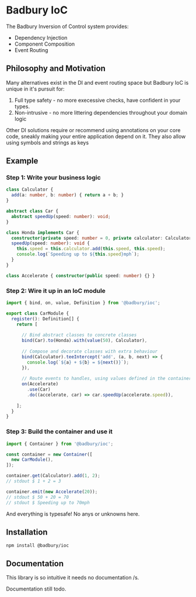 # Badbury IoC

The Badbury Inversion of Control system provides:

- Dependency Injection
- Component Composition
- Event Routing

## Philosophy and Motivation

Many alternatives exist in the DI and event routing space but Badbury IoC is
unique in it's pursuit for:
1. Full type safety - no more execessive checks, have confident in your types.
2. Non-intrusive - no more littering dependencies throughout your domain logic

Other DI solutions require or recommend using annotations on your core code,
sneakly making your entire application depend on it. They also allow using
symbols and strings as keys


## Example

### Step 1: Write your business logic

```typescript
class Calculator {
  add(a: number, b: number) { return a + b; }
}

abstract class Car {
  abstract speedUp(speed: number): void;
}

class Honda implements Car {
  constructor(private speed: number = 0, private calculator: Calculator) {}
  speedUp(speed: number): void {
    this.speed = this.calculator.add(this.speed, this.speed);
    console.log(`Speeding up to ${this.speed}mph`);
  }
}

class Accelerate { constructor(public speed: number) {} }
```

### Step 2: Wire it up in an IoC module
```typescript
import { bind, on, value, Definition } from '@badbury/ioc';

export class CarModule {
  register(): Definition[] {
    return [
    
      // Bind abstract classes to concrete classes
      bind(Car).to(Honda).with(value(50), Calculator),
      
      // Compose and decorate classes with extra behaviour
      bind(Calculator).teeIntercept('add', (a, b, next) => {
        console.log(`${a} + ${b} = ${next()}`);
      }),
      
      // Route events to handles, using values defined in the container
      on(Accelerate)
        .use(Car)
        .do((accelerate, car) => car.speedUp(accelerate.speed)),
        
    ];
  }
}
```

### Step 3: Build the container and use it
```typescript
import { Container } from '@badbury/ioc';

const container = new Container([
  new CarModule(),
]);

container.get(Calculator).add(1, 2);
// stdout $ 1 + 2 = 3

container.emit(new Accelerate(20));
// stdout $ 50 + 20 = 70
// stdout $ Speeding up to 70mph
```

And everything is typesafe! No anys or unknowns here.

## Installation

```shell
npm install @badbury/ioc
```

## Documentation

This library is so intuitive it needs no documentation /s.

Documentation still todo.
